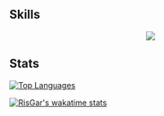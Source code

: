 ## Skills

<p align="center">
  <a href="https://skillicons.dev">
    <img src="https://skillicons.dev/icons?i=elixir,ts,rust,go,svelte,astro,tailwind,tauri,crystal,haskell,emacs,neovim,vscode" />
  </a>
</p>

## Stats

[![Top Languages](https://github-readme-stats.vercel.app/api/top-langs/?username=RisGar&layout=compact&theme=ayu-mirage&bg_color=00000000&exclude_repo=docs)](https://github.com/RisGar?tab=repositories)

[![RisGar's wakatime stats](https://github-readme-stats.vercel.app/api/wakatime?username=RisGar&theme=ayu-mirage&bg_color=00000000&layout=compact&hide=["other"]&langs_count=10)](https://wakatime.com/@RisGar)

